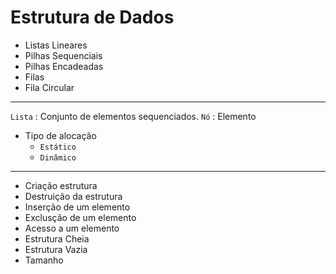 # Estrutura de Dados

- Listas Lineares
- Pilhas Sequenciais
- Pilhas Encadeadas
- Filas
- Fila Circular
-----

`Lista` : Conjunto de elementos sequenciados.
`Nó` : Elemento 
- Tipo de alocação
  - `Estático`
  - `Dinâmico`

----
- Criação estrutura
- Destruição da estrutura
- Inserção de um elemento
- Exclusção de um elemento
- Acesso a um elemento
- Estrutura Cheia
- Estrutura Vazia
- Tamanho
